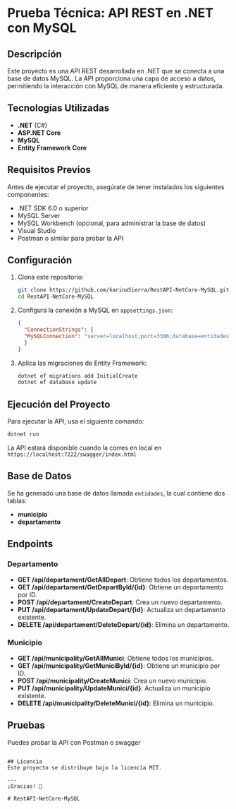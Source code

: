 # Prueba Técnica: API REST en .NET con MySQL

## Descripción

Este proyecto es una API REST desarrollada en .NET que se conecta a una base de datos MySQL. La API proporciona una capa de acceso a datos, permitiendo la interacción con MySQL de manera eficiente y estructurada.

## Tecnologías Utilizadas

- **.NET** (C#)
- **ASP.NET Core**
- **MySQL**
- **Entity Framework Core**

## Requisitos Previos

Antes de ejecutar el proyecto, asegúrate de tener instalados los siguientes componentes:

- .NET SDK 6.0 o superior
- MySQL Server
- MySQL Workbench (opcional, para administrar la base de datos)
- Visual Studio
- Postman o similar para probar la API

## Configuración

1. Clona este repositorio:
   ```bash
   git clone https://github.com/karinaSierra/RestAPI-NetCore-MySQL.git
   cd RestAPI-NetCore-MySQL
   ```
2. Configura la conexión a MySQL en `appsettings.json`:
   ```json
   {
     "ConnectionStrings": {
     "MySQLConnection": "server=localhost;port=3306;database=entidades;uid=root;password=k0173_"
     }
   }
   ```
3. Aplica las migraciones de Entity Framework:
   ```bash
   dotnet ef migrations add InitialCreate
   dotnet ef database update
   ```

## Ejecución del Proyecto

Para ejecutar la API, usa el siguiente comando:

```bash
dotnet run
```

La API estará disponible cuando la corres en local en `https://localhost:7222/swagger/index.html`

## Base de Datos
Se ha generado una base de datos llamada `entidades`, la cual contiene dos tablas:
- **municipio**
- **departamento**

## Endpoints

### Departamento
- **GET /api/departament/GetAllDepart**: Obtiene todos los departamentos.
- **GET /api/departament/GetDepartById/{id}**: Obtiene un departamento por ID.
- **POST /api/departament/CreateDepart**: Crea un nuevo departamento.
- **PUT /api/departament/UpdateDepart/{id}**: Actualiza un departamento existente.
- **DELETE /api/departament/DeleteDepart/{id}**: Elimina un departamento.

### Municipio
- **GET /api/municipality/GetAllMunici**: Obtiene todos los municipios.
- **GET /api/municipality/GetMuniciById/{id}**: Obtiene un municipio por ID.
- **POST /api/municipality/CreateMunici**: Crea un nuevo municipio.
- **PUT /api/municipality/UpdateMunici/{id}**: Actualiza un municipio existente.
- **DELETE /api/municipality/DeleteMunici/{id}**: Elimina un municipio.

## Pruebas
Puedes probar la API con Postman o swagger
```

## Licencia
Este proyecto se distribuye bajo la licencia MIT.

---
¡Gracias! 🚀

#   R e s t A P I - N e t C o r e - M y S Q L  
 